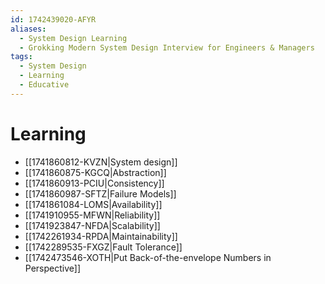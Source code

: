 ```yaml
---
id: 1742439020-AFYR
aliases:
  - System Design Learning
  - Grokking Modern System Design Interview for Engineers & Managers
tags:
  - System Design
  - Learning
  - Educative
---
```


# Learning

- [[1741860812-KVZN|System design]]
- [[1741860875-KGCQ|Abstraction]]
- [[1741860913-PCIU|Consistency]]
- [[1741860987-SFTZ|Failure Models]]
- [[1741861084-LOMS|Availability]]
- [[1741910955-MFWN|Reliability]]
- [[1741923847-NFDA|Scalability]]
- [[1742261934-RPDA|Maintainability]]
- [[1742289535-FXGZ|Fault Tolerance]]
- [[1742473546-XOTH|Put Back-of-the-envelope Numbers in Perspective]]
